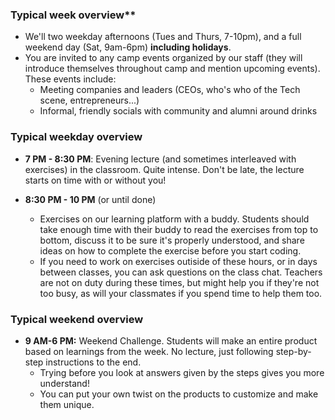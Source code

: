 ### Typical week overview**

- We'll two weekday afternoons (Tues and Thurs, 7-10pm), and a full weekend day (Sat, 9am-6pm) **including holidays**.
- You are invited to any camp events organized by our staff (they will introduce themselves throughout camp and mention upcoming events). These events include: 
  - Meeting companies and leaders (CEOs, who's who of the Tech scene, entrepreneurs...)
  - Informal, friendly socials with community and alumni around drinks

### **Typical weekday overview**

- **7 PM - 8:30 PM**: Evening lecture (and sometimes interleaved with exercises) in the classroom. Quite intense. Don't be late, the lecture starts on time with or without you!

- **8:30 PM - 10 PM** (or until done)
   - Exercises on our learning platform with a buddy. Students should take enough time with their buddy to read the exercises  from top to bottom, discuss it to be sure it's properly understood, and share ideas on how to complete the exercise before you start coding.
   - If you need to work on exercises outiside of these hours, or in days between classes, you can ask questions on the class chat. Teachers are not on duty during these times, but might help you if they're not too busy, as will your classmates if you spend time to help them too.  

### **Typical weekend overview**

- **9 AM-6 PM:** Weekend Challenge. Students will make an entire product based on learnings from the week. No lecture, just following step-by-step instructions to the end. 
  - Trying before you look at answers given by the steps gives you more understand! 
  - You can put your own twist on the products to customize and make them unique. 